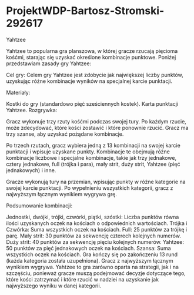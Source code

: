 # ProjektWDP-Bartosz-Stromski-292617

Yahtzee

Yahtzee to popularna gra planszowa, w której gracze rzucają pięcioma kośćmi, starając się uzyskać określone kombinacje punktowe. Poniżej przedstawiam zasady gry Yahtzee:

Cel gry:
Celem gry Yahtzee jest zdobycie jak największej liczby punktów, uzyskując różne kombinacje wyników na specjalnej karcie punktacji.

Materiały:

Kostki do gry (standardowo pięć sześciennych kostek).
Karta punktacji Yahtzee.
Rozgrywka:

Gracz wykonuje trzy rzuty kośćmi podczas swojej tury. Po każdym rzucie, może zdecydować, które kości zostawić i które ponownie rzucić. Gracz ma trzy szanse, aby uzyskać pożądane kombinacje.

Po trzech rzutach, gracz wybiera jedną z 13 kombinacji na swojej karcie punktacji i wpisuje uzyskane punkty. Kombinacje te obejmują różne kombinacje liczbowe i specjalne kombinacje, takie jak trzy jednakowe, cztery jednakowe, full (trójka i para), mały strit, duży strit, Yahtzee (pięć jednakowych) i inne.

Gracze wykonują tury na przemian, wpisując punkty w różne kategorie na swojej karcie punktacji. Po wypełnieniu wszystkich kategorii, gracz z najwyższym łącznym wynikiem wygrywa grę.

Podsumowanie kombinacji:

Jednostki, dwójki, trójki, czwórki, piątki, szóstki: Liczba punktów równa ilości uzyskanych oczek na kościach o odpowiednich wartościach.
Trójka i Czwórka: Suma wszystkich oczek na kościach.
Full: 25 punktów za trójkę i parę.
Mały strit: 30 punktów za sekwencję czterech kolejnych numerów.
Duży strit: 40 punktów za sekwencję pięciu kolejnych numerów.
Yahtzee: 50 punktów za pięć jednakowych oczek na kościach.
Szansa: Suma wszystkich oczek na kościach.
Gra kończy się po zakończeniu 13 rund (każda kategoria została uzupełniona). Gracz z najwyższym łącznym wynikiem wygrywa. Yahtzee to gra zarówno oparta na strategii, jak i na szczęściu, ponieważ gracze muszą podejmować decyzje dotyczące tego, które kości zatrzymać i które rzucić w nadziei na uzyskanie jak najwyższego wyniku w danej kategorii.
